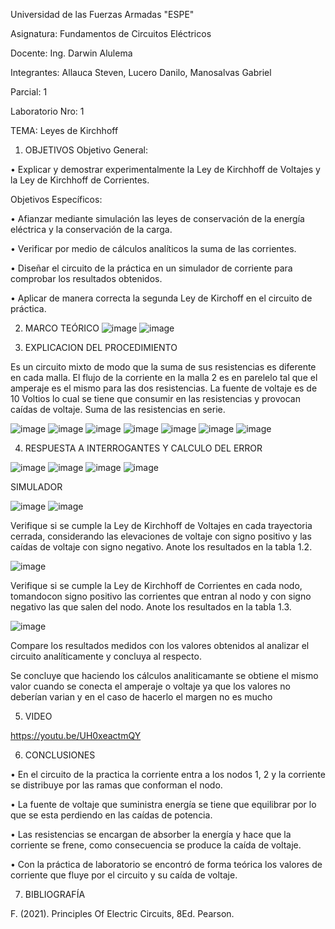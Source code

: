 Universidad de las Fuerzas Armadas "ESPE"

Asignatura: Fundamentos de Circuitos Eléctricos

Docente: Ing. Darwin Alulema

Integrantes: Allauca Steven, Lucero Danilo, Manosalvas Gabriel

Parcial: 1

Laboratorio Nro: 1

TEMA: Leyes de Kirchhoff

1. OBJETIVOS
Objetivo General:

•	Explicar y demostrar experimentalmente la Ley de Kirchhoff de Voltajes y la Ley de Kirchhoff de Corrientes.

Objetivos Específicos:

•	Afianzar mediante simulación las leyes de conservación de la energía eléctrica y la conservación de la carga.

•	Verificar por medio de cálculos analíticos la suma de las corrientes.

•	Diseñar el circuito de la práctica en un simulador de corriente para comprobar los resultados obtenidos.

•	Aplicar de manera correcta la segunda Ley de Kirchoff en el circuito de práctica.



2. MARCO TEÓRICO 
![image](https://user-images.githubusercontent.com/94025287/141848332-0939f924-53da-4626-bd26-d9db78545b92.png)
![image](https://user-images.githubusercontent.com/94025287/141489329-3653082a-1560-4cd8-bf03-f6f10ddbc0e8.png)

3. EXPLICACION DEL PROCEDIMIENTO

Es un circuito mixto de modo que la suma de sus resistencias es diferente en cada malla.
El flujo de la corriente en la malla 2 es en parelelo tal que el amperaje es el mismo para las dos resistencias.
La fuente de voltaje es de 10 Voltios lo cual se tiene que consumir en las resistencias y provocan caídas de voltaje.
Suma de las resistencias en serie.

![image](https://user-images.githubusercontent.com/94025287/141498800-95c6cbda-2a53-4d39-bf1f-d09cdaf3d767.png)
![image](https://user-images.githubusercontent.com/94025287/141500686-5547dff9-c411-4d0c-9c5f-63fd3e9bae79.png)
![image](https://user-images.githubusercontent.com/94025287/141500898-39522d2a-e6a3-443f-b5e1-e1b17e621a78.png)
![image](https://user-images.githubusercontent.com/94025287/141501373-010595c2-256f-41d1-b6d9-fbce9d235d0e.png)
![image](https://user-images.githubusercontent.com/94025287/141501932-228a6675-8cfe-4c72-9bc0-0c869516c7f4.png)
![image](https://user-images.githubusercontent.com/94025287/141502911-e3312c05-4255-482d-bc06-6934e8b32088.png)
![image](https://user-images.githubusercontent.com/94025287/141503529-0e42ee96-ced7-4d2d-a586-66234c311e32.png)


4. RESPUESTA A INTERROGANTES Y CALCULO DEL ERROR

![image](https://user-images.githubusercontent.com/94025287/141492021-ec0c6554-8551-48be-8ef4-b7ec08a563f1.png)
![image](https://user-images.githubusercontent.com/94025287/141492069-250e41e8-0fbb-4d0c-9b70-ad44bc9eeeca.png)
![image](https://user-images.githubusercontent.com/94025287/141492224-0b80ba05-e92d-409d-b3ad-e5f49ef002e8.png)
![image](https://user-images.githubusercontent.com/94025287/141493337-de7ed612-ed8b-4fff-8c75-91f9ad6a9f9c.png)


SIMULADOR

![image](https://user-images.githubusercontent.com/94025287/141493914-8b69edc0-5bab-4c7c-a316-6f9f5cc335c7.png)
![image](https://user-images.githubusercontent.com/94025287/141493384-e8984966-4d2a-485c-9f86-bcdef3c37249.png)

Verifique si se cumple la Ley de Kirchhoff de Voltajes en cada trayectoria cerrada, considerando las elevaciones de voltaje con signo positivo y las caídas de voltaje con
signo negativo. Anote los resultados en la tabla 1.2.


![image](https://user-images.githubusercontent.com/94025287/141494165-39677eee-7927-4a5d-ba1b-658f8b41a11c.png)


Verifique si se cumple la Ley de Kirchhoff de Corrientes en cada nodo, tomandocon signo positivo las corrientes que entran al nodo y con signo negativo las que salen
del nodo. Anote los resultados en la tabla 1.3.

![image](https://user-images.githubusercontent.com/94025287/141493985-4c2b98cf-4772-4fe9-8420-59f6e889b1f6.png)


Compare los resultados medidos con los valores obtenidos al analizar el circuito analíticamente y concluya al respecto.

Se concluye que haciendo los cálculos analiticamante  se obtiene el mismo valor cuando se conecta el amperaje o voltaje ya que los valores no deberían varian y en el caso de hacerlo el margen no es mucho


5. VIDEO

https://youtu.be/UH0xeactmQY


6. CONCLUSIONES

•	En el circuito de la practica la corriente entra a los nodos 1, 2 y la corriente se distribuye por las ramas que conforman el nodo.

•	La fuente de voltaje que suministra energía se tiene que equilibrar por lo que se esta perdiendo en las caídas de potencia.

•	Las resistencias se encargan de absorber la energía y hace que la corriente se frene, como consecuencia se produce la caída de voltaje.

•	Con la práctica de laboratorio se encontró de forma teórica los valores de corriente que fluye por el circuito y su caída de voltaje.



7. BIBLIOGRAFÍA

F. (2021). Principles Of Electric Circuits, 8Ed. Pearson.
